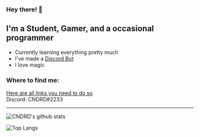 ### Hey there! 👋  

## I'm a Student, Gamer, and a occasional programmer  
- Currently learning everything pretty much  
- I've made a [Discord Bot](https://github.com/CNDRD/5---Bruce)  
- I love magic  

### Where to find me:  
[Here are all links you need to do so](https://cndrd.github.io/)  
Discord: CNDRD#2233

---  

![CNDRD's github stats](https://github-readme-stats.vercel.app/api?username=CNDRD&count_private=true&show_icons=true&theme=github_dark)  

![Top Langs](https://github-readme-stats.vercel.app/api/top-langs/?username=anuraghazra&layout=compact&theme=github_dark)  
